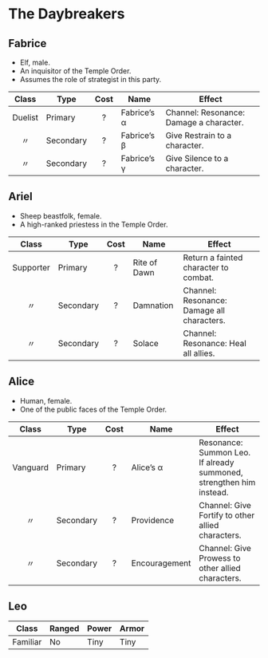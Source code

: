 # The Daybreakers

## Fabrice

  - Elf, male.
  - An inquisitor of the Temple Order.
  - Assumes the role of strategist in this party.

|  Class  | Type      | Cost | Name        | Effect                                  |
| :-----: | --------- | :--: | ----------- | --------------------------------------- |
| Duelist | Primary   |  ?   | Fabrice’s α | Channel: Resonance: Damage a character. |
|    〃    | Secondary |  ?   | Fabrice’s β | Give Restrain to a character.           |
|    〃    | Secondary |  ?   | Fabrice’s γ | Give Silence to a character.            |

## Ariel

  - Sheep beastfolk, female.
  - A high-ranked priestess in the Temple Order.

|   Class   | Type      | Cost | Name         | Effect                                     |
| :-------: | --------- | :--: | ------------ | ------------------------------------------ |
| Supporter | Primary   |  ?   | Rite of Dawn | Return a fainted character to combat.      |
|     〃     | Secondary |  ?   | Damnation    | Channel: Resonance: Damage all characters. |
|     〃     | Secondary |  ?   | Solace       | Channel: Resonance: Heal all allies.       |

## Alice

  - Human, female.
  - One of the public faces of the Temple Order.

|  Class   | Type      | Cost | Name          | Effect                                                              |
| :------: | --------- | :--: | ------------- | ------------------------------------------------------------------- |
| Vanguard | Primary   |  ?   | Alice’s α     | Resonance: Summon Leo. If already summoned, strengthen him instead. |
|    〃     | Secondary |  ?   | Providence    | Channel: Give Fortify to other allied characters.                   |
|    〃     | Secondary |  ?   | Encouragement | Channel: Give Prowess to other allied characters.                   |

## Leo

|  Class   | Ranged | Power | Armor |
| :------: | ------ | ----- | ----- |
| Familiar | No     | Tiny  | Tiny  |

